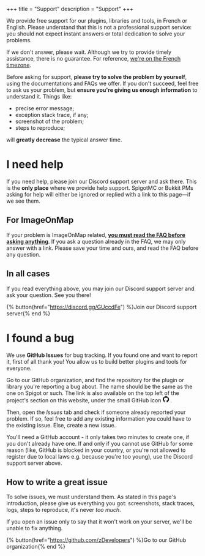 +++
title = "Support"
description = "Support"
+++

We provide free support for our plugins, libraries and tools, in French or English. Please understand that this is not a professional support service: you should not expect instant answers or total dedication to solve your problems.

If we don't answer, please wait. Although we try to provide timely assistance, there is no guarantee. For reference, [we're on the French timezone](https://time.is/Paris).

Before asking for support, **please try to solve the problem by yourself**, using the documentations and FAQs we offer. If you don't succeed, feel free to ask us your problem, but **ensure you're giving us enough information** to understand it. Things like:

- precise error message;
- exception stack trace, if any;
- screenshot of the problem;
- steps to reproduce;

will **greatly decrease** the typical answer time.

# I need help

If you need help, please join our Discord support server and ask there. This is the **only place** where we provide help support. SpigotMC or Bukkit PMs asking for help will either be ignored or replied with a link to this page—if we see them.

## For ImageOnMap

If your problem is ImageOnMap related, [**you must read the FAQ before asking anything**](/imageonmap/faq). If you ask a question already in the FAQ, we may only answer with a link. Please save your time and ours, and read the FAQ before any question.

## In all cases

If you read everything above, you may join our Discord support server and ask your question. See you there!

{% button(href="https://discord.gg/GUccdFe") %}Join our Discord support server{% end %}

# I found a bug

We use **GitHub Issues** for bug tracking. If you found one and want to report it, first of all thank you! You allow us to build better plugins and tools for everyone.

Go to our GitHub organization, and find the repository for the plugin or library you're reporting a bug about. The name should be the same as the one on Spigot or such. The link is also available on the top left of the project's section on this website, under the small GitHub icon <svg xmlns="http://www.w3.org/2000/svg" viewBox="0 0 16 16" width="16" height="16"><path fill-rule="evenodd" d="M8 0C3.58 0 0 3.58 0 8c0 3.54 2.29 6.53 5.47 7.59.4.07.55-.17.55-.38 0-.19-.01-.82-.01-1.49-2.01.37-2.53-.49-2.69-.94-.09-.23-.48-.94-.82-1.13-.28-.15-.68-.52-.01-.53.63-.01 1.08.58 1.23.82.72 1.21 1.87.87 2.33.66.07-.52.28-.87.51-1.07-1.78-.2-3.64-.89-3.64-3.95 0-.87.31-1.59.82-2.15-.08-.2-.36-1.02.08-2.12 0 0 .67-.21 2.2.82.64-.18 1.32-.27 2-.27.68 0 1.36.09 2 .27 1.53-1.04 2.2-.82 2.2-.82.44 1.1.16 1.92.08 2.12.51.56.82 1.27.82 2.15 0 3.07-1.87 3.75-3.65 3.95.29.25.54.73.54 1.48 0 1.07-.01 1.93-.01 2.2 0 .21.15.46.55.38A8.013 8.013 0 0016 8c0-4.42-3.58-8-8-8z"></path></svg> .

Then, open the _Issues_ tab and check if someone already reported your problem. If so, feel free to add any existing information you could have to the existing issue. Else, create a new issue.

You'll need a GitHub account - it only takes two minutes to create one, if you don't already have one. If and only if you cannot use GitHub for some reason (like, GitHub is blocked in your country, or you're not allowed to register due to local laws e.g. because you're too young), use the Discord support server above.

## How to write a great issue

To solve issues, we must understand them. As stated in this page's introduction, please give us everything you got: screenshots, stack traces, logs, steps to reproduce, it's never _too much_.

If you open an issue only to say that it won't work on your server, we'll be unable to fix anything.

{% button(href="https://github.com/zDevelopers") %}Go to our GitHub organization{% end %}

